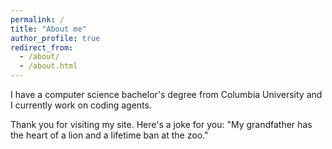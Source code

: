 ```yaml
---
permalink: /
title: "About me"
author_profile: true
redirect_from: 
  - /about/
  - /about.html
---
```


I have a computer science bachelor's degree from Columbia University and I currently work on coding agents. 

Thank you for visiting my site. Here's a joke for you: "My grandfather has the heart of a lion and a lifetime ban at the zoo."

